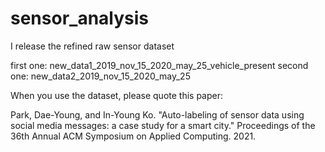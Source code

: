 # sensor_analysis

I release the refined raw sensor dataset

first one: new_data1_2019_nov_15_2020_may_25_vehicle_present
second one: new_data2_2019_nov_15_2020_may_25

When you use the dataset, please quote this paper:

Park, Dae-Young, and In-Young Ko. "Auto-labeling of sensor data using social media messages: a case study for a smart city." Proceedings of the 36th Annual ACM Symposium on Applied Computing. 2021.
